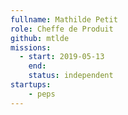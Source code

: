 ```yaml
---
fullname: Mathilde Petit
role: Cheffe de Produit
github: mtlde
missions:
  - start: 2019-05-13
    end:
    status: independent
startups:
    - peps
---
```

